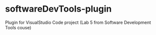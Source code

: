 # softwareDevTools-plugin
Plugin for VisualStudio Code project (Lab 5 from Software Development Tools couse)
